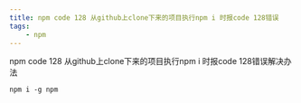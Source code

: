 ```yaml
---
title: npm code 128 从github上clone下来的项目执行npm i 时报code 128错误
tags:
    - npm
---
```

npm code 128 从github上clone下来的项目执行npm i 时报code 128错误解决办法

```
npm i -g npm
```